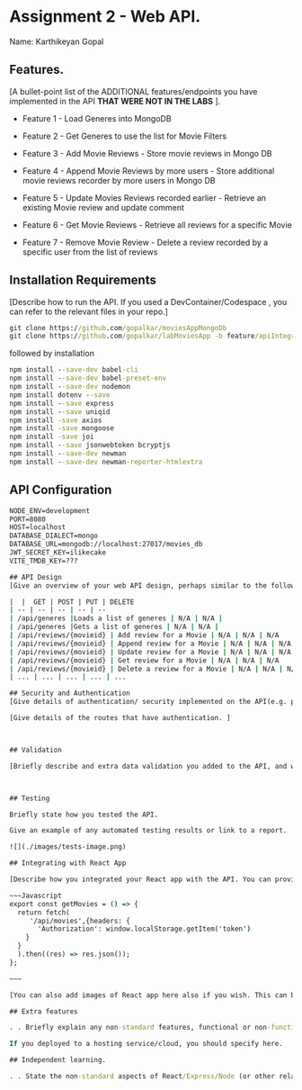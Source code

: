 # Assignment 2 - Web API.

Name: Karthikeyan Gopal

## Features.

[A bullet-point list of the ADDITIONAL features/endpoints you have implemented in the API **THAT WERE NOT IN THE LABS** ]. 

 + Feature 1 - Load Generes into MongoDB 

 + Feature 2 - Get Generes to use the list for Movie Filters

 + Feature 3 - Add Movie Reviews - Store movie reviews in Mongo DB

 + Feature 4 - Append Movie Reviews by more users - Store additional movie reviews recorder by more users in Mongo DB

 + Feature 5 - Update Movies Reviews recorded earlier - Retrieve an existing Movie review and update comment

 + Feature 6 - Get Movie Reviews - Retrieve all reviews for a specific Movie

 + Feature 7 - Remove Movie Review - Delete a review recorded by a specific user from the list of reviews


## Installation Requirements

[Describe how to run the API. If you used a DevContainer/Codespace , you can refer to the relevant files in your repo.]

```cmd
git clone https://github.com/gopalkar/moviesAppMongoDb
git clone https://github.com/gopalkar/labMoviesApp -b feature/apiIntegration
```

followed by installation

```bat
npm install --save-dev babel-cli
npm install --save-dev babel-preset-env
npm install --save-dev nodemon
npm install dotenv --save
npm install --save express
npm install --save uniqid
npm install -save axios
npm install -save mongoose
npm install -save joi
npm install --save jsonwebtoken bcryptjs
npm install --save-dev newman
npm install --save-dev newman-reporter-htmlextra
```

## API Configuration

```bat
NODE_ENV=development
PORT=8080
HOST=localhost
DATABASE_DIALECT=mongo
DATABASE_URL=mongodb://localhost:27017/movies_db
JWT_SECRET_KEY=ilikecake
VITE_TMDB_KEY=???

## API Design
[Give an overview of your web API design, perhaps similar to the following: ]

|  |  GET | POST | PUT | DELETE
| -- | -- | -- | -- | -- 
| /api/generes |Loads a list of generes | N/A | N/A |
| /api/generes |Gets a list of generes | N/A | N/A |
| /api/reviews/{movieid} | Add review for a Movie | N/A | N/A | N/A
| /api/reviews/{movieid} | Append review for a Movie | N/A | N/A | N/A
| /api/reviews/{movieid} | Update review for a Movie | N/A | N/A | N/A
| /api/reviews/{movieid} | Get review for a Movie | N/A | N/A | N/A
| /api/reviews/{movieid} | Delete a review for a Movie | N/A | N/A | N/A
| ... | ... | ... | ... | ...

## Security and Authentication
[Give details of authentication/ security implemented on the API(e.g. passport/sessions). Indicate which routes are protected. **REMEMBER: DON'T PUT YOUR OWN USERNAMES/PASSWORDS/AUTH KEYS IN THE README OR ON GITHUB]**

[Give details of the routes that have authentication. ]



## Validation

[Briefly describe and extra data validation you added to the API, and where it is implemented in the App.]



## Testing

Briefly state how you tested the API. 

Give an example of any automated testing results or link to a report. 

![](./images/tests-image.png)

## Integrating with React App

[Describe how you integrated your React app with the API. You can provide a link to the React App repo and give an example of an API call from React App. For example: ]

~~~Javascript
export const getMovies = () => {
  return fetch(
     '/api/movies',{headers: {
       'Authorization': window.localStorage.getItem('token')
    }
  }
  ).then((res) => res.json());
};

~~~

[You can also add images of React app here also if you wish. This can be also shown in the video]

## Extra features

. . Briefly explain any non-standard features, functional or non-functional, developed for the app.  

If you deployed to a hosting service/cloud, you should specify here. 

## Independent learning.

. . State the non-standard aspects of React/Express/Node (or other related technologies) that you researched and applied in this assignment . .  

